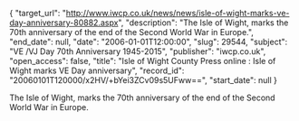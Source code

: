{
  "target_url": "http://www.iwcp.co.uk/news/news/isle-of-wight-marks-ve-day-anniversary-80882.aspx", 
  "description": "The Isle of Wight, marks the 70th anniversary of the end of the Second World War in Europe.", 
  "end_date": null, 
  "date": "2006-01-01T12:00:00", 
  "slug": 29544, 
  "subject": "VE /VJ Day 70th Anniversary 1945-2015", 
  "publisher": "iwcp.co.uk", 
  "open_access": false, 
  "title": "Isle of Wight  County Press online : Isle of Wight marks VE Day anniversary", 
  "record_id": "20060101T120000/x2HV/+bYei3ZCv09s5UFww==", 
  "start_date": null
}

The Isle of Wight, marks the 70th anniversary of the end of the Second World War in Europe.